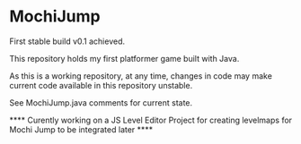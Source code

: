 # MochiJump
First stable build v0.1 achieved.

This repository holds my first platformer game built with Java.

As this is a working repository, at any time, changes in code may make current code available in this repository unstable.

See MochiJump.java comments for current state. 

**** Curently working on a JS Level Editor Project for creating levelmaps for Mochi Jump to be integrated later ****
